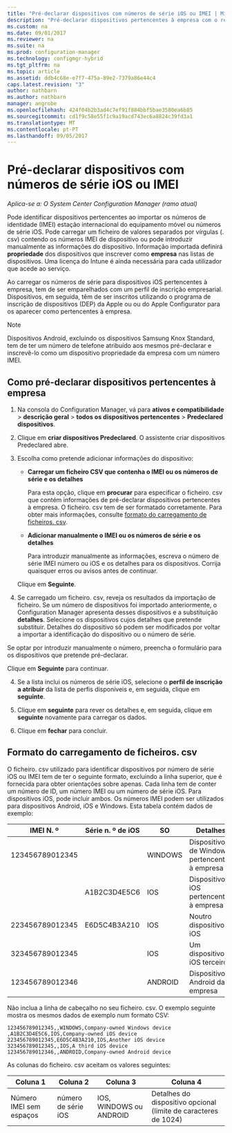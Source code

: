 ```yaml
---
title: "Pré-declarar dispositivos com números de série iOS ou IMEI | Microsoft Docs"
description: "Pré-declarar dispositivos pertencentes à empresa com o respetivo número de série iOS ou IMEI."
ms.custom: na
ms.date: 09/01/2017
ms.reviewer: na
ms.suite: na
ms.prod: configuration-manager
ms.technology: configmgr-hybrid
ms.tgt_pltfrm: na
ms.topic: article
ms.assetid: ddb4c68e-e7f7-475a-89e2-7379a86e44c4
caps.latest.revision: "3"
author: nathbarn
ms.author: nathbarn
manager: angrobe
ms.openlocfilehash: 424f04b2b3ad4c7ef91f884bbf5bae3580ea6b85
ms.sourcegitcommit: cd1f9c58e55f1c9a19acd743ec6a8824c39fd3a1
ms.translationtype: MT
ms.contentlocale: pt-PT
ms.lasthandoff: 09/05/2017
---
```

# <a name="predeclare-devices-with-imei-or-ios-serial-numbers"></a>Pré-declarar dispositivos com números de série iOS ou IMEI

*Aplica-se a: O System Center Configuration Manager (ramo atual)*

Pode identificar dispositivos pertencentes ao importar os números de identidade (IMEI) estação internacional do equipamento móvel ou números de série iOS. Pode carregar um ficheiro de valores separados por vírgulas (. csv) contendo os números IMEI de dispositivo ou pode introduzir manualmente as informações do dispositivo.  Informação importada definirá **propriedade** dos dispositivos que inscrever como **empresa** nas listas de dispositivos. Uma licença do Intune é ainda necessária para cada utilizador que acede ao serviço.  

Ao carregar os números de série para dispositivos iOS pertencentes à empresa, tem de ser emparelhados com um perfil de inscrição empresarial. Dispositivos, em seguida, têm de ser inscritos utilizando o programa de inscrição de dispositivos (DEP) da Apple ou ou do Apple Configurator para os aparecer como pertencentes à empresa.

>[!NOTE]
>Dispositivos Android, excluindo os dispositivos Samsung Knox Standard, tem de ter um número de telefone atribuído aos mesmos pré-declarar e inscrevê-lo como um dispositivo propriedade da empresa com um número IMEI.

## <a name="how-to-predeclare-corporate-owned-devices"></a>Como pré-declarar dispositivos pertencentes à empresa

1.  Na consola do Configuration Manager, vá para **ativos e compatibilidade** > **descrição geral** > **todos os dispositivos pertencentes** > **Predeclared dispositivos**.

2.  Clique em **criar dispositivos Predeclared**. O assistente criar dispositivos Predeclared abre.

3.  Escolha como pretende adicionar informações do dispositivo:

     -  **Carregar um ficheiro CSV que contenha o IMEI ou os números de série e os detalhes**

        Para esta opção, clique em **procurar** para especificar o ficheiro. csv que contém informações de pré-declarar dispositivos pertencentes à empresa. O ficheiro. csv tem de ser formatado corretamente. Para obter mais informações, consulte [formato do carregamento de ficheiros. csv](#format-for-uploading-csv-files).

     -  **Adicionar manualmente o IMEI ou os números de série e os detalhes**

        Para introduzir manualmente as informações, escreva o número de série IMEI número ou iOS e os detalhes para os dispositivos. Corrija quaisquer erros ou avisos antes de continuar.

    Clique em **Seguinte**.

4. Se carregado um ficheiro. csv, reveja os resultados da importação de ficheiro. Se um número de dispositivos foi importado anteriormente, o Configuration Manager apresenta desses dispositivos e a substituição **detalhes**. Selecione os dispositivos cujos detalhes que pretende substituir. Detalhes do dispositivo só podem ser modificados por voltar a importar a identificação do dispositivo ou o número de série.

  Se optar por introduzir manualmente o número, preencha o formulário para os dispositivos que pretende pré-declarar.

  Clique em **Seguinte** para continuar.

4. Se a lista inclui os números de série iOS, selecione o **perfil de inscrição a atribuir** da lista de perfis disponíveis e, em seguida, clique em **seguinte**.

5. Clique em **seguinte** para rever os detalhes e, em seguida, clique em **seguinte** novamente para carregar os dados.

6. Clique em **fechar** para concluir.

## <a name="format-for-uploading-csv-files"></a>Formato do carregamento de ficheiros. csv

O ficheiro. csv utilizado para identificar dispositivos por número de série iOS ou IMEI tem de ter o seguinte formato, excluindo a linha superior, que é fornecida para obter orientações sobre apenas. Cada linha tem de conter um número de ID, um número IMEI ou um número de série iOS. Para dispositivos iOS, pode incluir ambos. Os números IMEI podem ser utilizados para dispositivos Android, iOS e Windows. Esta tabela contém dados de exemplo:

| IMEI N. º  | Série n. º de iOS  | SO | Detalhes |
|------------ |---------------|-----|-----|
| 123456789012345    |   | WINDOWS | Dispositivo de Windows pertencentes à empresa|
|   | A1B2C3D4E5C6 | IOS |  Dispositivos iOS pertencentes à empresa|
| 223456789012345 | E6D5C4B3A210 |   IOS |  Noutro dispositivo iOS|
| 323456789012345 |        |   IOS |    Um dispositivo iOS terceiro|
| 123456789012346 |         |   ANDROID |   Dispositivo Android da empresa|

Não inclua a linha de cabeçalho no seu ficheiro. csv. O exemplo seguinte mostra os mesmos dados de exemplo num formato CSV:

```
123456789012345,,WINDOWS,Company-owned Windows device
,A1B2C3D4E5C6,IOS,Company-owned iOS device
223456789012345,E6D5C4B3A210,IOS,Another iOS device
323456789012345,,IOS,A third iOS device
123456789012346,,ANDROID,Company-owned Android device
```

As colunas do ficheiro. csv aceitam os valores seguintes:

| Coluna 1 | Coluna 2 | Coluna 3 | Coluna 4 |
|---|---|---|---|
|Número IMEI sem espaços | número de série iOS | IOS, WINDOWS ou ANDROID | Detalhes do dispositivo opcional (limite de caracteres de 1024) |

